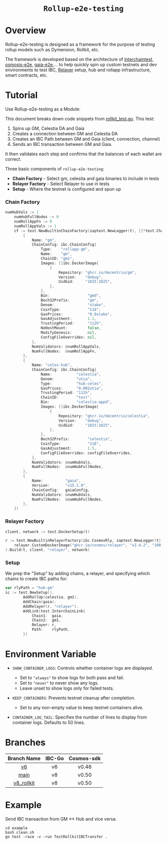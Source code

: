 <div align="center">
<h1><code>Rollup-e2e-testing</code></h1>
</div>

# Overview

Rollup-e2e-testing is designed as a framework for the purpose of testing rollup models such as Dymension, Rollkit, etc.

The framework is developed based on the architecture of [interchaintest](https://github.com/strangelove-ventures/interchaintest), [osmosis-e2e](https://github.com/osmosis-labs/osmosis/tree/main/tests/e2e), [gaia-e2e](https://github.com/cosmos/gaia/tree/main/tests/e2e),... to help quickly spin up custom testnets and dev environments to test IBC, [Relayer](https://github.com/cosmos/relayer) setup, hub and rollapp infrastructure, smart contracts, etc.

# Tutorial

Use Rollup-e2e-testing as a Module:

This document breaks down code snippets from [rollkit_test.go](../example/rollkit_test.go). This test:

1) Spins up GM, Celestia DA and Gaia
2) Creates a connection between GM and Celestia DA
2) Creates an IBC Path between GM and Gaia (client, connection, channel)
3) Sends an IBC transaction between GM and Gaia.

It then validates each step and confirms that the balances of each wallet are correct.

Three basic components of `rollup-e2e-testing`:

- **Chain Factory** - Select gm, celesita and gaia binaries to include in tests
- **Relayer Factory** - Select Relayer to use in tests
- **Setup** - Where the testnet is configured and spun up

### Chain Factory

```go
numHubVals := 1
	numHubFullNodes := 0
	numRollAppFn := 0
	numRollAppVals := 1
	cf := test.NewBuiltinChainFactory(zaptest.NewLogger(t), []*test.ChainSpec{
		{
			Name: "gm",
			ChainConfig: ibc.ChainConfig{
				Type:    "rollapp-gm",
				Name:    "gm",
				ChainID: "gm1",
				Images: []ibc.DockerImage{
					{
						Repository: "ghcr.io/decentrio/gm",
						Version:    "debug",
						UidGid:     "1025:1025",
					},
				},
				Bin:                 "gmd",
				Bech32Prefix:        "gm",
				Denom:               "stake",
				CoinType:            "118",
				GasPrices:           "0.0stake",
				GasAdjustment:       1.1,
				TrustingPeriod:      "112h",
				NoHostMount:         false,
				ModifyGenesis:       nil,
				ConfigFileOverrides: nil,
			},
			NumValidators: &numRollAppVals,
			NumFullNodes:  &numRollAppFn,
		},
		{
			Name: "celes-hub",
			ChainConfig: ibc.ChainConfig{
				Name:           "celestia",
				Denom:          "utia",
				Type:           "hub-celes",
				GasPrices:      "0.002utia",
				TrustingPeriod: "112h",
				ChainID:        "test",
				Bin:            "celestia-appd",
				Images: []ibc.DockerImage{
					{
						Repository: "ghcr.io/decentrio/celestia",
						Version:    "debug",
						UidGid:     "1025:1025",
					},
				},
				Bech32Prefix:        "celestia",
				CoinType:            "118",
				GasAdjustment:       1.5,
				ConfigFileOverrides: configFileOverrides,
			},
			NumValidators: &numHubVals,
			NumFullNodes:  &numHubFullNodes,
		},
		{
			Name:          "gaia",
			Version:       "v15.1.0",
			ChainConfig:   gaiaConfig,
			NumValidators: &numHubVals,
			NumFullNodes:  &numHubFullNodes,
		},
	})
```
### Relayer Factory

```go
client, network := test.DockerSetup(t)

r := test.NewBuiltinRelayerFactory(ibc.CosmosRly, zaptest.NewLogger(t),
	relayer.CustomDockerImage("ghcr.io/cosmos/relayer", "v2.4.2", "100:1000"),
).Build(t, client, "relayer", network)
```

### Setup
We prep the "Setup" by adding chains, a relayer, and specifying which chains to create IBC paths for:
```go
var rlyPath = "hub-gm"
ic := test.NewSetup().
		AddRollUp(celestia, gm1).
		AddChain(gaia).
		AddRelayer(r, "relayer").
		AddLink(test.InterchainLink{
			Chain1:  gaia,
			Chain2:  gm1,
			Relayer: r,
			Path:    rlyPath,
		})
```
# Environment Variable

- `SHOW_CONTAINER_LOGS`: Controls whether container logs are displayed.

    - Set to `"always"` to show logs for both pass and fail.
    - Set to `"never"` to never show any logs.
    - Leave unset to show logs only for failed tests.

- `KEEP_CONTAINERS`: Prevents testnet cleanup after completion.

    - Set to any non-empty value to keep testnet containers alive.

- `CONTAINER_LOG_TAIL`: Specifies the number of lines to display from container logs. Defaults to 50 lines.

# Branches

|                               **Branch Name**                                | **IBC-Go** | **Cosmos-sdk** |
|:----------------------------------------------------------------------------:|:----------:|:--------------:|
|         [v6](https://github.com/decentrio/rollup-e2e-testing/tree/v6)        |     v6     |     v0.46      |
|     [main](https://github.com/decentrio/rollup-e2e-testing/tree/main)     |     v8     |     v0.50      |
|     [v8_rollkit](https://github.com/decentrio/rollup-e2e-testing/tree/v8_rollkit)     |     v8     |     v0.50      |

# Example

Send IBC transaction from GM <-> Hub and vice versa.
```
cd example
bash clean.sh
go test -race -v -run TestRollkitIBCTransfer .
```